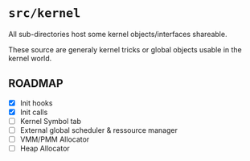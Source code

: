 `src/kernel`
=============

All sub-directories host some kernel objects/interfaces shareable.

These source are generaly kernel tricks or global objects usable in the kernel world.

## ROADMAP

- [X] Init hooks
- [X] Init calls
- [ ] Kernel Symbol tab
- [ ] External global scheduler & ressource manager
- [ ] VMM/PMM Allocator
- [ ] Heap Allocator